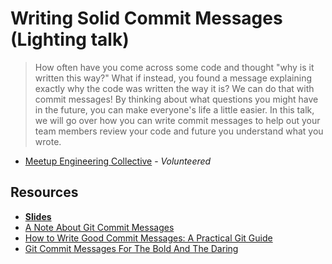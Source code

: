 # Writing Solid Commit Messages (Lighting talk)

> How often have you come across some code and thought "why is it written this way?" What if instead, you found a message explaining exactly why the code was written the way it is? We can do that with commit messages! By thinking about what questions you might have in the future, you can make everyone's life a little easier. In this talk, we will go over how you can write commit messages to help out your team members review your code and future you understand what you wrote.

-   [Meetup Engineering Collective](https://www.meetup.com/) - _Volunteered_

## Resources

-   **[Slides](https://speakerdeck.com/vgonda/writing-solid-commit-messages)**
-   [A Note About Git Commit Messages](https://tbaggery.com/2008/04/19/a-note-about-git-commit-messages.html)
-   [How to Write Good Commit Messages: A Practical Git Guide](https://www.freecodecamp.org/news/writing-good-commit-messages-a-practical-guide/)
-   [Git Commit Messages For The Bold And The Daring](https://medium.com/nulab/git-commit-messages-for-the-bold-and-the-daring-3cc91a91e29b)

